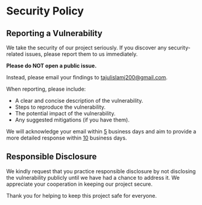 # Security Policy

## Reporting a Vulnerability

We take the security of our project seriously. If you discover any security-related issues, please report them to us immediately.

**Please do NOT open a public issue.**

Instead, please email your findings to [tajulislamj200@gmail.com](mailto:tajulislamj200@gmail.com).

When reporting, please include:

*   A clear and concise description of the vulnerability.
*   Steps to reproduce the vulnerability.
*   The potential impact of the vulnerability.
*   Any suggested mitigations (if you have them).

We will acknowledge your email within [5]() business days and aim to provide a more detailed response within [10]() business days.

## Responsible Disclosure

We kindly request that you practice responsible disclosure by not disclosing the vulnerability publicly until we have had a chance to address it. We appreciate your cooperation in keeping our project secure.

Thank you for helping to keep this project safe for everyone.